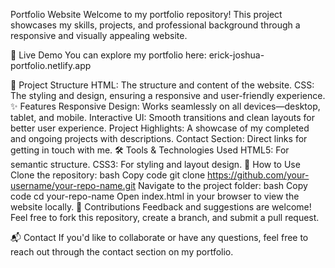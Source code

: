 Portfolio Website
Welcome to my portfolio repository! This project showcases my skills, projects, and professional background through a responsive and visually appealing website.

🚀 Live Demo
You can explore my portfolio here: erick-joshua-portfolio.netlify.app

📂 Project Structure
HTML: The structure and content of the website.
CSS: The styling and design, ensuring a responsive and user-friendly experience.
✨ Features
Responsive Design: Works seamlessly on all devices—desktop, tablet, and mobile.
Interactive UI: Smooth transitions and clean layouts for better user experience.
Project Highlights: A showcase of my completed and ongoing projects with descriptions.
Contact Section: Direct links for getting in touch with me.
🛠️ Tools & Technologies Used
HTML5: For semantic structure.
CSS3: For styling and layout design.
📖 How to Use
Clone the repository:
bash
Copy code
git clone https://github.com/your-username/your-repo-name.git
Navigate to the project folder:
bash
Copy code
cd your-repo-name
Open index.html in your browser to view the website locally.
🤝 Contributions
Feedback and suggestions are welcome! Feel free to fork this repository, create a branch, and submit a pull request.

📬 Contact
If you'd like to collaborate or have any questions, feel free to reach out through the contact section on my portfolio.

